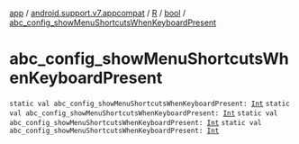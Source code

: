 [app](../../../index.md) / [android.support.v7.appcompat](../../index.md) / [R](../index.md) / [bool](index.md) / [abc_config_showMenuShortcutsWhenKeyboardPresent](.)

# abc_config_showMenuShortcutsWhenKeyboardPresent

`static val abc_config_showMenuShortcutsWhenKeyboardPresent: `[`Int`](https://kotlinlang.org/api/latest/jvm/stdlib/kotlin/-int/index.html)
`static val abc_config_showMenuShortcutsWhenKeyboardPresent: `[`Int`](https://kotlinlang.org/api/latest/jvm/stdlib/kotlin/-int/index.html)
`static val abc_config_showMenuShortcutsWhenKeyboardPresent: `[`Int`](https://kotlinlang.org/api/latest/jvm/stdlib/kotlin/-int/index.html)
`static val abc_config_showMenuShortcutsWhenKeyboardPresent: `[`Int`](https://kotlinlang.org/api/latest/jvm/stdlib/kotlin/-int/index.html)